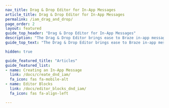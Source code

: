 ```yaml
---
nav_title: Drag & Drop Editor for In-App Messages
article_title: Drag & Drop Editor for In-App Messages
permalink: /iam_drag_and_drop/
page_order: 2
layout: featured
guide_top_header: "Drag & Drop Editor for In-App Messages"
description: "The Drag & Drop Editor brings ease to Braze in-app message building. With the drag & drop editing experience, you can create completely custom and personalized in-app messages for mobile apps and web browsers without using HTML."
guide_top_text: "The Drag & Drop Editor brings ease to Braze in-app message building. With the drag & drop editing experience, you can create completely custom and personalized in-app messages for mobile apps and web browsers without using HTML. Check out the following articles to learn more."

hidden: true

guide_featured_title: "Articles"
guide_featured_list:
- name: Creating an In-App Message
  link: /docs/create_dnd_iam/
  fa_icon: fas fa-mobile-alt
- name: Editor Blocks
  link: /docs/editor_blocks_dnd_iam/
  fa_icon: fas fa-align-left

---
```

<br><br>